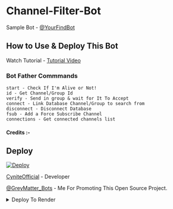 # Channel-Filter-Bot
Sample Bot - [@YourFindBot](https://www.telegram.dog/YourFindBot)

## How to Use & Deploy This Bot
Watch Tutorial - [Tutorial Video](https://youtu.be/fiPyOYrwv7Y)

### Bot Father Commmands 
```
start - Check If I'm Alive or Not!
id - Get Channel/Group Id
verify - Send in group & wait for It To Accept
connect - Link Database Channel/Group to search from
disconnect - Disconnect Database
fsub - Add a Force Subscribe Channel
connections - Get connected channels list
```

#### Credits :-

## Deploy 

[![Deploy](https://www.herokucdn.com/deploy/button.svg)](https://heroku.com/deploy?template=https://github.com/ROYAL-JATT/Channel-Filter-Bot)


[CyniteOfficial](https://github.com/cyniteofficial) - Developer

[@GreyMatter_Bots](https://www.telegram.dog/GreyMatter_Bots) - Me For Promoting This Open Source Project.

<details><summary>Deploy To Render</summary>
<a href="https://render.com/deploy?repo=https://github.com/ROYAL-JATT/Channel-Filter-Bot">
<img src="https://render.com/images/deploy-to-render-button.svg" alt="Deploy to Render">
</a>
</details>
